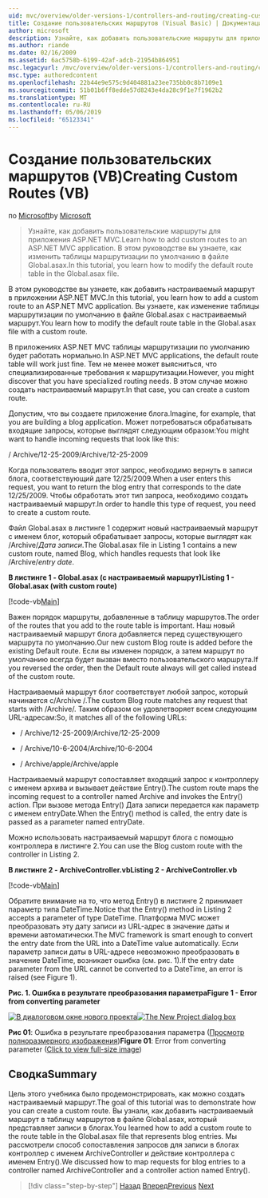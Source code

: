 ```yaml
---
uid: mvc/overview/older-versions-1/controllers-and-routing/creating-custom-routes-vb
title: Создание пользовательских маршрутов (Visual Basic) | Документация Майкрософт
author: microsoft
description: Узнайте, как добавить пользовательские маршруты для приложения ASP.NET MVC. В этом руководстве вы узнаете, как изменить таблицы маршрутизации по умолчанию в файле Global.asax.
ms.author: riande
ms.date: 02/16/2009
ms.assetid: 6ac5758b-6199-42af-adcb-21954b864951
msc.legacyurl: /mvc/overview/older-versions-1/controllers-and-routing/creating-custom-routes-vb
msc.type: authoredcontent
ms.openlocfilehash: 22b44e9e575c9d404881a23ee735bb0c8b7109e1
ms.sourcegitcommit: 51b01b6ff8edde57d8243e4da28c9f1e7f1962b2
ms.translationtype: MT
ms.contentlocale: ru-RU
ms.lasthandoff: 05/06/2019
ms.locfileid: "65123341"
---
```

# <a name="creating-custom-routes-vb"></a><span data-ttu-id="5dd8a-104">Создание пользовательских маршрутов (VB)</span><span class="sxs-lookup"><span data-stu-id="5dd8a-104">Creating Custom Routes (VB)</span></span>

<span data-ttu-id="5dd8a-105">по [Microsoft](https://github.com/microsoft)</span><span class="sxs-lookup"><span data-stu-id="5dd8a-105">by [Microsoft](https://github.com/microsoft)</span></span>

> <span data-ttu-id="5dd8a-106">Узнайте, как добавить пользовательские маршруты для приложения ASP.NET MVC.</span><span class="sxs-lookup"><span data-stu-id="5dd8a-106">Learn how to add custom routes to an ASP.NET MVC application.</span></span> <span data-ttu-id="5dd8a-107">В этом руководстве вы узнаете, как изменить таблицы маршрутизации по умолчанию в файле Global.asax.</span><span class="sxs-lookup"><span data-stu-id="5dd8a-107">In this tutorial, you learn how to modify the default route table in the Global.asax file.</span></span>

<span data-ttu-id="5dd8a-108">В этом руководстве вы узнаете, как добавить настраиваемый маршрут в приложении ASP.NET MVC.</span><span class="sxs-lookup"><span data-stu-id="5dd8a-108">In this tutorial, you learn how to add a custom route to an ASP.NET MVC application.</span></span> <span data-ttu-id="5dd8a-109">Вы узнаете, как изменение таблицы маршрутизации по умолчанию в файле Global.asax с настраиваемый маршрут.</span><span class="sxs-lookup"><span data-stu-id="5dd8a-109">You learn how to modify the default route table in the Global.asax file with a custom route.</span></span>

<span data-ttu-id="5dd8a-110">В приложениях ASP.NET MVC таблицы маршрутизации по умолчанию будет работать нормально.</span><span class="sxs-lookup"><span data-stu-id="5dd8a-110">In ASP.NET MVC applications, the default route table will work just fine.</span></span> <span data-ttu-id="5dd8a-111">Тем не менее может выясниться, что специализированные требования к маршрутизации.</span><span class="sxs-lookup"><span data-stu-id="5dd8a-111">However, you might discover that you have specialized routing needs.</span></span> <span data-ttu-id="5dd8a-112">В этом случае можно создать настраиваемый маршрут.</span><span class="sxs-lookup"><span data-stu-id="5dd8a-112">In that case, you can create a custom route.</span></span>

<span data-ttu-id="5dd8a-113">Допустим, что вы создаете приложение блога.</span><span class="sxs-lookup"><span data-stu-id="5dd8a-113">Imagine, for example, that you are building a blog application.</span></span> <span data-ttu-id="5dd8a-114">Может потребоваться обрабатывать входящие запросы, которые выглядят следующим образом:</span><span class="sxs-lookup"><span data-stu-id="5dd8a-114">You might want to handle incoming requests that look like this:</span></span>

<span data-ttu-id="5dd8a-115">/ Archive/12-25-2009</span><span class="sxs-lookup"><span data-stu-id="5dd8a-115">/Archive/12-25-2009</span></span>

<span data-ttu-id="5dd8a-116">Когда пользователь вводит этот запрос, необходимо вернуть в записи блога, соответствующий дате 12/25/2009.</span><span class="sxs-lookup"><span data-stu-id="5dd8a-116">When a user enters this request, you want to return the blog entry that corresponds to the date 12/25/2009.</span></span> <span data-ttu-id="5dd8a-117">Чтобы обработать этот тип запроса, необходимо создать настраиваемый маршрут.</span><span class="sxs-lookup"><span data-stu-id="5dd8a-117">In order to handle this type of request, you need to create a custom route.</span></span>

<span data-ttu-id="5dd8a-118">Файл Global.asax в листинге 1 содержит новый настраиваемый маршрут с именем блог, который обрабатывает запросы, которые выглядят как /Archive/*Дата записи*.</span><span class="sxs-lookup"><span data-stu-id="5dd8a-118">The Global.asax file in Listing 1 contains a new custom route, named Blog, which handles requests that look like /Archive/*entry date*.</span></span>

<span data-ttu-id="5dd8a-119">**В листинге 1 - Global.asax (с настраиваемый маршрут)**</span><span class="sxs-lookup"><span data-stu-id="5dd8a-119">**Listing 1 - Global.asax (with custom route)**</span></span>

[!code-vb[Main](creating-custom-routes-vb/samples/sample1.vb)]

<span data-ttu-id="5dd8a-120">Важен порядок маршруты, добавленные в таблицу маршрутов.</span><span class="sxs-lookup"><span data-stu-id="5dd8a-120">The order of the routes that you add to the route table is important.</span></span> <span data-ttu-id="5dd8a-121">Наш новый настраиваемый маршрут блога добавляется перед существующего маршрута по умолчанию.</span><span class="sxs-lookup"><span data-stu-id="5dd8a-121">Our new custom Blog route is added before the existing Default route.</span></span> <span data-ttu-id="5dd8a-122">Если вы изменен порядок, а затем маршрут по умолчанию всегда будет вызван вместо пользовательского маршрута.</span><span class="sxs-lookup"><span data-stu-id="5dd8a-122">If you reversed the order, then the Default route always will get called instead of the custom route.</span></span>

<span data-ttu-id="5dd8a-123">Настраиваемый маршрут блог соответствует любой запрос, который начинается с/Archive /.</span><span class="sxs-lookup"><span data-stu-id="5dd8a-123">The custom Blog route matches any request that starts with /Archive/.</span></span> <span data-ttu-id="5dd8a-124">Таким образом он удовлетворяет всем следующим URL-адресам:</span><span class="sxs-lookup"><span data-stu-id="5dd8a-124">So, it matches all of the following URLs:</span></span>

- <span data-ttu-id="5dd8a-125">/ Archive/12-25-2009</span><span class="sxs-lookup"><span data-stu-id="5dd8a-125">/Archive/12-25-2009</span></span>

- <span data-ttu-id="5dd8a-126">/ Archive/10-6-2004</span><span class="sxs-lookup"><span data-stu-id="5dd8a-126">/Archive/10-6-2004</span></span>

- <span data-ttu-id="5dd8a-127">/ Archive/apple</span><span class="sxs-lookup"><span data-stu-id="5dd8a-127">/Archive/apple</span></span>

<span data-ttu-id="5dd8a-128">Настраиваемый маршрут сопоставляет входящий запрос к контроллеру с именем архива и вызывает действие Entry().</span><span class="sxs-lookup"><span data-stu-id="5dd8a-128">The custom route maps the incoming request to a controller named Archive and invokes the Entry() action.</span></span> <span data-ttu-id="5dd8a-129">При вызове метода Entry() Дата записи передается как параметр с именем entryDate.</span><span class="sxs-lookup"><span data-stu-id="5dd8a-129">When the Entry() method is called, the entry date is passed as a parameter named entryDate.</span></span>

<span data-ttu-id="5dd8a-130">Можно использовать настраиваемый маршрут блога с помощью контроллера в листинге 2.</span><span class="sxs-lookup"><span data-stu-id="5dd8a-130">You can use the Blog custom route with the controller in Listing 2.</span></span>

<span data-ttu-id="5dd8a-131">**В листинге 2 - ArchiveController.vb**</span><span class="sxs-lookup"><span data-stu-id="5dd8a-131">**Listing 2 - ArchiveController.vb**</span></span>

[!code-vb[Main](creating-custom-routes-vb/samples/sample2.vb)]

<span data-ttu-id="5dd8a-132">Обратите внимание на то, что метод Entry() в листинге 2 принимает параметр типа DateTime.</span><span class="sxs-lookup"><span data-stu-id="5dd8a-132">Notice that the Entry() method in Listing 2 accepts a parameter of type DateTime.</span></span> <span data-ttu-id="5dd8a-133">Платформа MVC может преобразовать эту дату записи из URL-адрес в значение даты и времени автоматически.</span><span class="sxs-lookup"><span data-stu-id="5dd8a-133">The MVC framework is smart enough to convert the entry date from the URL into a DateTime value automatically.</span></span> <span data-ttu-id="5dd8a-134">Если параметр записи даты в URL-адресе невозможно преобразовать в значение DateTime, возникает ошибка (см. рис. 1).</span><span class="sxs-lookup"><span data-stu-id="5dd8a-134">If the entry date parameter from the URL cannot be converted to a DateTime, an error is raised (see Figure 1).</span></span>

<span data-ttu-id="5dd8a-135">**Рис. 1. Ошибка в результате преобразования параметра**</span><span class="sxs-lookup"><span data-stu-id="5dd8a-135">**Figure 1 - Error from converting parameter**</span></span>

<span data-ttu-id="5dd8a-136">[![В диалоговом окне нового проекта](creating-custom-routes-vb/_static/image1.jpg)](creating-custom-routes-vb/_static/image1.png)</span><span class="sxs-lookup"><span data-stu-id="5dd8a-136">[![The New Project dialog box](creating-custom-routes-vb/_static/image1.jpg)](creating-custom-routes-vb/_static/image1.png)</span></span>

<span data-ttu-id="5dd8a-137">**Рис 01**: Ошибка в результате преобразования параметра ([Просмотр полноразмерного изображения](creating-custom-routes-vb/_static/image2.png))</span><span class="sxs-lookup"><span data-stu-id="5dd8a-137">**Figure 01**: Error from converting parameter ([Click to view full-size image](creating-custom-routes-vb/_static/image2.png))</span></span>

## <a name="summary"></a><span data-ttu-id="5dd8a-138">Сводка</span><span class="sxs-lookup"><span data-stu-id="5dd8a-138">Summary</span></span>

<span data-ttu-id="5dd8a-139">Цель этого учебника было продемонстрировать, как можно создать настраиваемый маршрут.</span><span class="sxs-lookup"><span data-stu-id="5dd8a-139">The goal of this tutorial was to demonstrate how you can create a custom route.</span></span> <span data-ttu-id="5dd8a-140">Вы узнали, как добавить настраиваемый маршрут в таблицу маршрутов в файле Global.asax, который представляет записи в блогах.</span><span class="sxs-lookup"><span data-stu-id="5dd8a-140">You learned how to add a custom route to the route table in the Global.asax file that represents blog entries.</span></span> <span data-ttu-id="5dd8a-141">Мы рассмотрели способ сопоставления запросов для записи в блогах контроллер с именем ArchiveController и действие контроллера с именем Entry().</span><span class="sxs-lookup"><span data-stu-id="5dd8a-141">We discussed how to map requests for blog entries to a controller named ArchiveController and a controller action named Entry().</span></span>

> [!div class="step-by-step"]
> <span data-ttu-id="5dd8a-142">[Назад](asp-net-mvc-controller-overview-vb.md)
> [Вперед](creating-a-route-constraint-vb.md)</span><span class="sxs-lookup"><span data-stu-id="5dd8a-142">[Previous](asp-net-mvc-controller-overview-vb.md)
[Next](creating-a-route-constraint-vb.md)</span></span>
